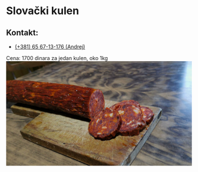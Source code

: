 # Slovački kulen

## Kontakt:
- <a href="tel:+381 65 67-13-176">(+381) 65 67-13-176 (Andrej)</a>

Cena: 1700 dinara za jedan kulen, oko 1kg
![Dobar kulen, prste da poližeš](resources/c246fa12a6af4bb581e3d31d6aeeb358.png "Dobar kulen, prste da poližeš")